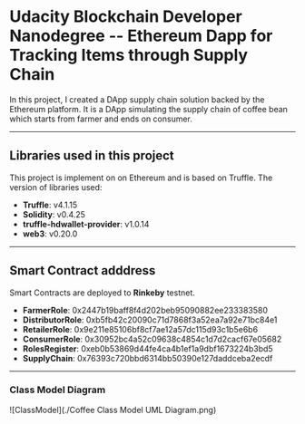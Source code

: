 # Udacity Blockchain Developer Nanodegree -- Ethereum Dapp for Tracking Items through Supply Chain
In this project, I created a DApp supply chain solution backed by the Ethereum platform. It is a DApp simulating the supply chain of coffee bean which starts from farmer and ends on consumer. 

***
## Libraries used in this project
This project is implement on on Ethereum and is based on Truffle. The version of libraries used:
* __Truffle__: v4.1.15
* __Solidity__: v0.4.25
* __truffle-hdwallet-provider__: v1.0.14
* __web3__: v0.20.0

***
## Smart Contract adddress
Smart Contracts are deployed to __Rinkeby__ testnet.
* __FarmerRole__: 0x2447b19baff8f4d202beb95090882ee233383580
* __DistributorRole__: 0xb5fb42c20090c71d7868f3a52ea7a92e71bc84e1
* __RetailerRole__: 0x9e211e85106bf8cf7ae12a57dc115d93c1b5e6b6
* __ConsumerRole__: 0x30952bc4a52c09638c4854c1d7d2cacf67e05682
* __RolesRegister__: 0xeb0b53869d44fe4ca4b1ef1a9dbf1673224b3bd5
* __SupplyChain__: 0x76393c720bbd6314bb50390e127daddceba2ecdf
***
### Class Model Diagram
![ClassModel](./Coffee Class Model UML Diagram.png)
